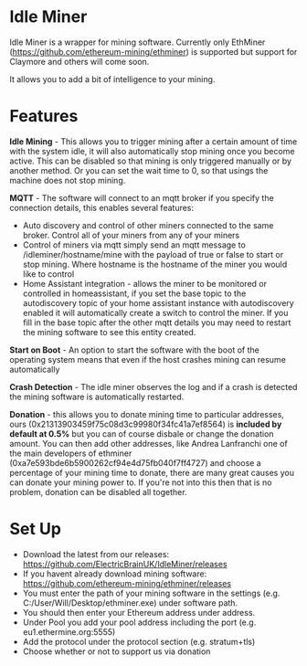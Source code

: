 # Idle Miner
Idle Miner is a wrapper for mining software. Currently only EthMiner (https://github.com/ethereum-mining/ethminer) is supported but support for Claymore and others will come soon. 

It allows you to add a bit of intelligence to your mining. 

# Features
**Idle Mining** - This allows you to trigger mining after a certain amount of time with the system idle, it will also automatically stop mining once you become active. This can be disabled so that mining is only triggered manually or by another method. Or you can set the wait time to 0, so that usings the machine does not stop mining.

**MQTT** - The software will connect to an mqtt broker if you specify the connection details, this enables several features:
- Auto discovery and control of other miners connected to the same broker. Control all of your miners from any of your miners
- Control of miners via mqtt simply send an mqtt message to /idleminer/hostname/mine with the payload of true or false to start or stop mining. Where hostname is the hostname of the miner you would like to control
- Home Assistant integration - allows the miner to be monitored or controlled in homeassistant, if you set the base topic to the autodiscovery topic of your home assistant instance with autodiscovery enabled it will automatically create a switch to control the miner. If you fill in the base topic after the other mqtt details you may need to restart the mining software to see this entity created. 

**Start on Boot** - An option to start the software with the boot of the operating system means that even if the host crashes mining can resume automatically 

**Crash Detection** - The idle miner observes the log and if a crash is detected the mining software is automatically restarted. 

**Donation** - this allows you to donate mining time to particular addresses, ours (0x21313903459f75c08d3c99980f34fc41a7ef8564) is **included by default at 0.5%** but you can of course disbale or change the donation amount. You can then add other addresses, like Andrea Lanfranchi one of the main developers of ethminer (0xa7e593bde6b5900262cf94e4d75fb040f7ff4727) and choose a percentage of your mining time to donate, there are many great causes you can donate your mining power to. If you're not into this then that is no problem, donation can be disabled all together. 

# Set Up
- Download the latest from our releases: https://github.com/ElectricBrainUK/IdleMiner/releases 
- If you havent already download mining software: https://github.com/ethereum-mining/ethminer/releases
- You must enter the path of your mining software in the settings (e.g. C:/User/Will/Desktop/ethminer.exe) under software path. 
- You should then enter your Ethereum address under address. 
- Under Pool you add your pool address including the port (e.g. eu1.ethermine.org:5555)
- Add the protocol under the protocol section (e.g. stratum+tls)
- Choose whether or not to support us via donation
